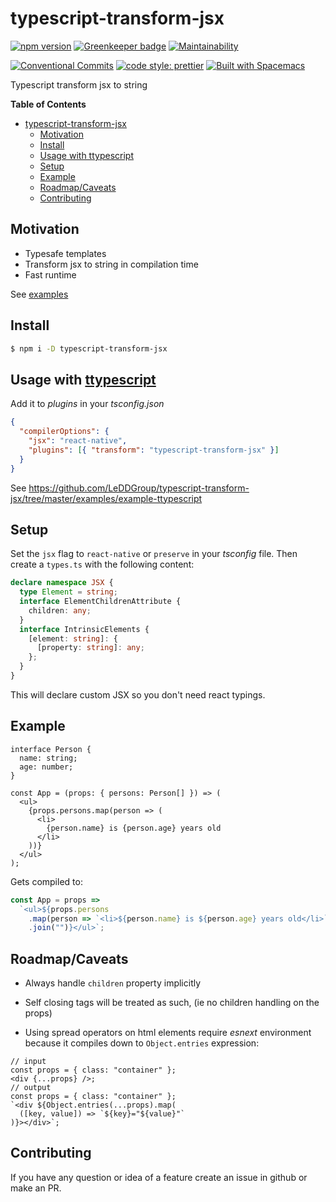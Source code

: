 # typescript-transform-jsx

[![npm version](https://img.shields.io/npm/v/typescript-transform-jsx.svg)](https://www.npmjs.com/package/typescript-transform-jsx)
[![Greenkeeper badge](https://badges.greenkeeper.io/LeDDGroup/typescript-transform-jsx.svg)](https://greenkeeper.io/)
[![Maintainability](https://api.codeclimate.com/v1/badges/4ee8f3e01be0a19931f8/maintainability)](https://codeclimate.com/github/LeDDGroup/typescript-transform-jsx/maintainability)

[![Conventional Commits](https://img.shields.io/badge/Conventional%20Commits-1.0.0-yellow.svg)](https://conventionalcommits.org)
[![code style: prettier](https://img.shields.io/badge/code_style-prettier-ff69b4.svg?style=flat-square)](https://github.com/prettier/prettier)
[![Built with Spacemacs](https://cdn.rawgit.com/syl20bnr/spacemacs/442d025779da2f62fc86c2082703697714db6514/assets/spacemacs-badge.svg)](http://spacemacs.org)

Typescript transform jsx to string

**Table of Contents**

- [typescript-transform-jsx](#typescript-transform-jsx)
  - [Motivation](#motivation)
  - [Install](#install)
  - [Usage with ttypescript](#usage-with-ttypescripthttpsgithubcomcevekttypescript)
  - [Setup](#setup)
  - [Example](#example)
  - [Roadmap/Caveats](#roadmapcaveats)
  - [Contributing](#contributing)

## Motivation

- Typesafe templates
- Transform jsx to string in compilation time
- Fast runtime

See [examples](https://github.com/LeDDGroup/typescript-transform-jsx/tree/master/examples)

## Install

```sh
$ npm i -D typescript-transform-jsx
```

## Usage with [ttypescript](https://github.com/cevek/ttypescript/)

Add it to _plugins_ in your _tsconfig.json_

```json
{
  "compilerOptions": {
    "jsx": "react-native",
    "plugins": [{ "transform": "typescript-transform-jsx" }]
  }
}
```

See https://github.com/LeDDGroup/typescript-transform-jsx/tree/master/examples/example-ttypescript

## Setup

Set the `jsx` flag to `react-native` or `preserve` in your _tsconfig_ file. Then create a `types.ts` with the following content:

```ts
declare namespace JSX {
  type Element = string;
  interface ElementChildrenAttribute {
    children: any;
  }
  interface IntrinsicElements {
    [element: string]: {
      [property: string]: any;
    };
  }
}
```

This will declare custom JSX so you don't need react typings.

## Example

```tsx
interface Person {
  name: string;
  age: number;
}

const App = (props: { persons: Person[] }) => (
  <ul>
    {props.persons.map(person => (
      <li>
        {person.name} is {person.age} years old
      </li>
    ))}
  </ul>
);
```

Gets compiled to:

```js
const App = props =>
  `<ul>${props.persons
    .map(person => `<li>${person.name} is ${person.age} years old</li>`)
    .join("")}</ul>`;
```

## Roadmap/Caveats

- Always handle `children` property implicitly

- Self closing tags will be treated as such, (ie no children handling on the props)

- Using spread operators on html elements require _esnext_ environment because it compiles down to `Object.entries` expression:

```tsx
// input
const props = { class: "container" };
<div {...props} />;
// output
const props = { class: "container" };
`<div ${Object.entries(...props).map(
  ([key, value]) => `${key}="${value}"`
)}></div>`;
```

## Contributing

If you have any question or idea of a feature create an issue in github or make an PR.
